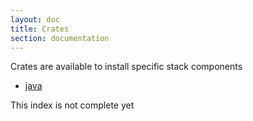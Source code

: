 ```yaml
---
layout: doc
title: Crates
section: documentation
---
```


Crates are available to install specific stack components

- [java](/doc/crates/java)

This index is not complete yet
